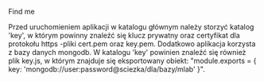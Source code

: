 Find me 

Przed uruchomieniem aplikacji w katalogu głównym należy storzyć katalog 'key', w którym powinny znaleźć się klucz prywatny oraz certyfikat dla protokołu https -pliki cert.pem oraz key.pem. Dodatkowo aplikacja korzysta z bazy danych mongodb. W katalogu 'key' powinien znaleźć się również plik key.js, w którym znajduje się eksportowany obiekt: "module.exports = { key: 'mongodb://user:password@sciezka/dla/bazy/mlab' }".
